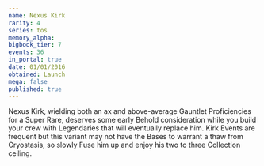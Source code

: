 ```yaml
---
name: Nexus Kirk
rarity: 4
series: tos
memory_alpha:
bigbook_tier: 7
events: 36
in_portal: true
date: 01/01/2016
obtained: Launch
mega: false
published: true
---
```


Nexus Kirk, wielding both an ax and above-average Gauntlet Proficiencies for a Super Rare, deserves some early Behold consideration while you build your crew with Legendaries that will eventually replace him. Kirk Events are frequent but this variant may not have the Bases to warrant a thaw from Cryostasis, so slowly Fuse him up and enjoy his two to three Collection ceiling.
